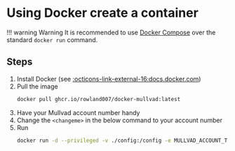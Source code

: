 # Using Docker create a container

!!! warning Warning
    It is recommended to use [Docker Compose](../docker-compose/index.md) over the standard `docker run` command.


## Steps

1. Install Docker (see [:octicons-link-external-16:docs.docker.com](https://docs.docker.com/engine/install/))
2. Pull the image
    ```bash
    docker pull ghcr.io/rowland007/docker-mullvad:latest
    ```
3. Have your Mullvad account number handy
4. Change the `<changeme>` in the below command to your account number
5. Run
    ```bash
    docker run -d --privileged -v ./config:/config -e MULLVAD_ACCOUNT_TOKEN=<changeme> --name mullvad ghcr.io/rowland007/docker-mullvad:latest
    ```
